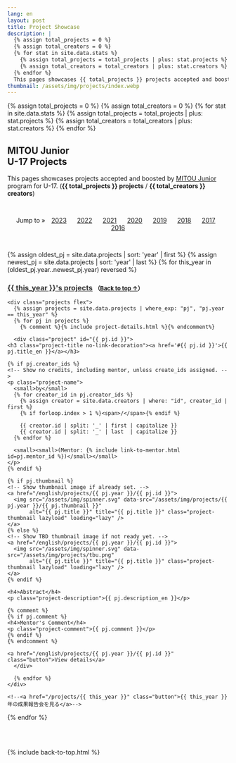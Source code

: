 ```yaml
---
lang: en
layout: post
title: Project Showcase
description: |
  {% assign total_projects = 0 %}
  {% assign total_creators = 0 %}
  {% for stat in site.data.stats %}
    {% assign total_projects = total_projects | plus: stat.projects %}
    {% assign total_creators = total_creators | plus: stat.creators %}
  {% endfor %}
  This pages showcases {{ total_projects }} projects accepted and boosted by MITOU Junior program for U-17.
thumbnail: /assets/img/projects/index.webp
---
```


{% assign total_projects = 0 %}
{% assign total_creators = 0 %}
{% for stat in site.data.stats %}
  {% assign total_projects = total_projects | plus: stat.projects %}
  {% assign total_creators = total_creators | plus: stat.creators %}
{% endfor %}

<div class="projects">
  <h2 id='showcase'>
    <a href='#showcase'><i class="fa-regular fa-image"></i></a>
    MITOU Junior<br>
    U-17 Projects
  </h2>
  <p>
    This pages showcases projects accepted and boosted by <a href='/english'>MITOU Junior</a> program for U-17. (<strong>{{ total_projects }} projects</strong> / <strong>{{ total_creators }} creators</strong>)
  </p>

  <ul style="list-style: none; text-align: center; padding: 30px 0px;">
    Jump to &raquo;
    <li style="display: inline-block; margin: auto 10px;"><a href='#2023'>2023</a></li>
    <li style="display: inline-block; margin: auto 10px;"><a href='#2022'>2022</a></li>
    <li style="display: inline-block; margin: auto 10px;"><a href='#2021'>2021</a></li>
    <li style="display: inline-block; margin: auto 10px;"><a href='#2020'>2020</a></li>
    <li style="display: inline-block; margin: auto 10px;"><a href='#2019'>2019</a></li>
    <li style="display: inline-block; margin: auto 10px;"><a href='#2018'>2018</a></li>
    <li style="display: inline-block; margin: auto 10px;"><a href='#2017'>2017</a></li>
    <li style="display: inline-block; margin: auto 10px;"><a href='#2016'>2016</a></li>
  </ul>

  <!--
  <div class='flex'>
    <a href='/projects'        class='button'>一覧から探す</a>
    <a href='/projects/search' class='button'>検索して探す</a>
  </div>
  -->

  <!-- Projects を時系列順にソートし、初年度と最新年度を取得する -->
  {% assign oldest_pj = site.data.projects | sort: 'year' | first %}
  {% assign newest_pj = site.data.projects | sort: 'year' | last  %}
  {% for this_year in (oldest_pj.year..newest_pj.year) reversed %}
    <h3 id='{{ this_year }}'>
      <a href='#{{ this_year }}' style='color: #333; font-weight: bold;'>{{ this_year }}'s projects</a>
      <span style='font-size: small;'>（<a href='#top'>Back to top &uarr;</a>）</span>
    </h3>

    <div class="projects flex">
      {% assign projects = site.data.projects | where_exp: "pj", "pj.year == this_year" %}
      {% for pj in projects %}
        {% comment %}{% include project-details.html %}{% endcomment%}

      <div class="project" id="{{ pj.id }}">
	<h3 class="project-title no-link-decoration"><a href='#{{ pj.id }}'>{{ pj.title_en }}</a></h3>

	{% if pj.creator_ids %}
	<!-- Show no credits, including mentor, unless create_ids assigned. -->
	<p class="project-name">
	  <small>by</small>
	  {% for creator_id in pj.creator_ids %}
	    {% assign creator = site.data.creators | where: "id", creator_id | first %}
	    {% if forloop.index > 1 %}<span>/</span>{% endif %}

	    {{ creator.id | split: '_' | first | capitalize }}
	    {{ creator.id | split: '_' | last  | capitalize }}
	  {% endfor %}

	  <small><small>(Mentor: {% include link-to-mentor.html id=pj.mentor_id %})</small></small>
	</p>
	{% endif %}

	{% if pj.thumbnail %}
	<!-- Show thumbnail image if already set. -->
	<a href="/english/projects/{{ pj.year }}/{{ pj.id }}">
	  <img src="/assets/img/spinner.svg" data-src="/assets/img/projects/{{ pj.year }}/{{ pj.thumbnail }}"
           alt="{{ pj.title }}" title="{{ pj.title }}" class="project-thumbnail lazyload" loading="lazy" />
	</a>
	{% else %}
	<!-- Show TBD thumbnail image if not ready yet. -->
	<a href="/english/projects/{{ pj.year }}/{{ pj.id }}">
	  <img src="/assets/img/spinner.svg" data-src="/assets/img/projects/tbu.png"
           alt="{{ pj.title }}" title="{{ pj.title }}" class="project-thumbnail lazyload" loading="lazy" />
	</a>
	{% endif %}

	<h4>Abstract</h4>
	<p class="project-description">{{ pj.description_en }}</p>

	{% comment %}
	{% if pj.comment %}
	<h4>Mentor's Comment</h4>
	<p class="project-comment">{{ pj.comment }}</p>
	{% endif %}
	{% endcomment %}

	<a href="/english/projects/{{ pj.year }}/{{ pj.id }}" class="button">View details</a>
      </div>

      {% endfor %}
    </div>

    <!--<a href="/projects/{{ this_year }}" class="button">{{ this_year }}年の成果報告会を見る</a>-->
  {% endfor %}
</div>

<br>
<br>

{% include back-to-top.html %}
